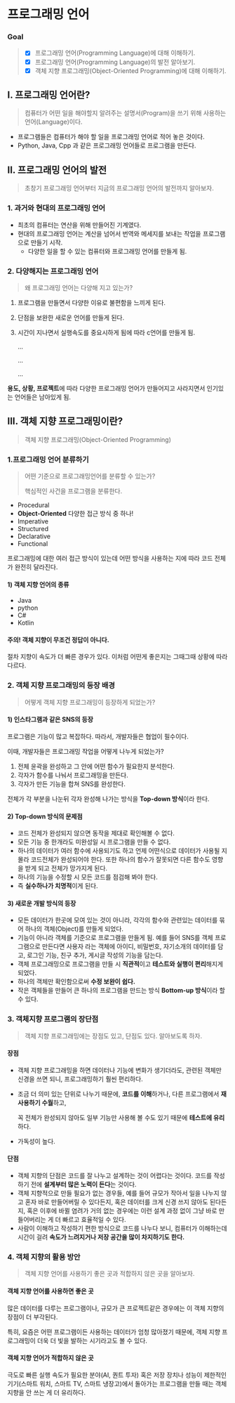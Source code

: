 # 프로그래밍 언어





### Goal

>- [x] 프로그래밍 언어(Programming Language)에 대해 이해하기.
>- [x] 프로그래밍 언어(Programming Language)의 발전 알아보기.
>- [x] 객체 지향 프로그래밍(Object-Oriented Programming)에 대해 이해하기.





## I. 프로그래밍 언어란?

> 컴퓨터가 어떤 일을 해야할지 알려주는 설명서(Program)을 쓰기 위해 사용하는 언어(Language)이다.



- 프로그램들은 컴퓨터가 해야 할 일을 프로그래밍 언어로 적어 놓은 것이다.
- Python, Java, Cpp 과 같은 프로그래밍 언어들로 프로그램을 만든다.





## II. 프로그래밍 언어의 발전

> 초창기 프로그래밍 언어부터 지금의 프로그래밍 언어의 발전까지 알아보자.



### 1. 과거와 현대의 프로그래밍 언어



- 최초의 컴퓨터는 연산을 위해 만들어진 기계였다.
- 현대의 프로그래밍 언어는 계산을 넘어서 번역와 메세지를 보내는 작업을 프로그램으로 만들기 시작.
  - 다양한 일을 할 수 있는 컴퓨터와 프로그래밍 언어를 만들게 됨.



### 2. 다양해지는 프로그래밍 언어

> 왜 프로그래밍 언어는 다양해 지고 있는가?



1. 프로그램을 만들면서 다양한 이유로 불편함을 느끼게 된다.

2. 단점을 보완한 새로운 언어를 만들게 된다.

3. 시간이 지나면서 실행속도를 중요시하게 됨에 따라 c언어를 만들게 됨.

   ...

   ...

   ...

**용도, 상황, 프로젝트**에 따라 다양한 프로그래밍 언어가 만들어지고 사라지면서 인기있는 언어들은 남아있게 됨.





## III. 객체 지향 프로그래밍이란?

> 객체 지향 프로그래밍(Object-Oriented Programming)



### 1.프로그래밍 언어 분류하기

> 어떤 기준으로 프로그래밍언어를 분류할 수 있는가?
>
> 핵심적인 사건을 프로그램을 분류한다.



- Procedural
- **Object-Oriented** 다양한 접근 방식 중 하나! 
- Imperative
- Structured
- Declarative
- Functional

프로그래밍에 대한 여러 접근 방식이 있는데 어떤 방식을 사용하는 지에 따라 코드 전체가 완전히 달라진다.



#### 1) 객체 지향 언어의 종류

- Java
- python
- C#
- Kotlin



#### 주의! 객체 지향이 무조건 정답이 아니다.

절차 지향이 속도가 더 빠른 경우가 있다. 이처럼 어떤게 좋은지는 그때그때 상황에 따라 다르다.



### 2. 객체 지향 프로그래밍의 등장 배경

> 어떻게 객체 지향 프로그래밍이 등장하게 되었는가?



#### 1) 인스타그램과 같은 SNS의 등장

프로그램은 기능이 많고 복잡하다. 따라서, 개발자들은 협업이 필수이다.

이때, 개발자들은 프로그래밍 작업을 어떻게 나누게 되었는가?

   

1. 전체 윤곽을 완성하고 그 안에 어떤 함수가 필요한지 분석한다.
2. 각자가 함수를 나눠서 프로그래밍을 만든다.
3. 각자가 만든 기능을 합쳐 SNS를 완성한다.



전체가 각 부분을 나눈뒤 각자 완성해 나가는 방식을 **Top-down 방식**이라 한다.



#### 2) Top-down 방식의 문제점

 

- 코드 전체가 완성되지 않으면 동작을 제대로 확인해볼 수 없다.
- 모든 기능 중 한개라도 미완성일 시 프로그램을 만들 수 없다.
- 하나의 데이터가 여러 함수에 사용되기도 하고 언제 어떤식으로 데이터가 사용될 지 몰라 코드전체가 완성되어야 한다. 또한 하나의 함수가 잘못되면 다른 함수도 영향을 받게 되고 전체가 망가지게 된다.
- 하나의 기능을 수정할 시 모든 코드를 점검해 봐야 한다.
- 즉 **실수하나가 치명적**이게 된다.



#### 3) 새로운 개발 방식의 등장



- 모든 데이터가 한곳에 모여 있는 것이 아니라,  각각의 함수와 관련있는 데이터를 묶어 하나의 객체(Object)를 만들게 되었다.
- 기능이 아니라 객체를 기준으로 프로그램을 만들게 됨. 예를 들어 SNS를 객체 프로그램으로 만든다면 사용자 라는 객체에 아이디, 비밀번호, 자기소개의 데이터를 담고, 로그인 기능, 친구 추가, 게시글 작성의 기능을 담는다.
- 객체 프로그래밍으로 프로그램을 만들 시 **직관적**이고 **테스트와 실행이 편리**해지게 되었다.
- 하나의 객체만 확인함으로써 **수정 보완이 쉽다.**
- 작은 객체들을 만들어 큰 하나의 프로그램을 만드는 방식 **Bottom-up 방식**이라 할 수 있다.



### 3. 객체지향 프로그램의 장단점

> 객체 지향 프로그래밍에는 장점도 있고, 단점도 있다. 알아보도록 하자.



#### 장점

- 객체 지향 프로그래밍을 하면 데이터나 기능에 변화가 생기더라도, 관련된 객체만 신경을 쓰면 되니,
  프로그래밍하기 훨씬 편리하다.

- 조금 더 의미 있는 단위로 나누기 때문에, **코드를 이해**하거나, 다른 프로그램에서 **재사용하기 수월**하고,

  꼭 전체가 완성되지 않아도 일부 기능만 사용해 볼 수도 있기 때문에 **테스트에 유리**하다.

- 가독성이 높다.



#### 단점

- 객체 지향의 단점은 코드를 잘 나누고 설계하는 것이 어렵다는 것이다. 코드를 작성하기 전에 **설계부터 많은 노력이 든다**는 것이다.
- 객체 지향적으로 만들 필요가 없는 경우들, 예를 들어 규모가 작아서 일을 나누지 않고 혼자 바로 만들어버릴 수 있다든지, 혹은 데이터를 크게 신경 쓰지 않아도 된다든지, 혹은 이후에 바뀔 염려가 거의 없는 경우에는 이런 설계 과정 없이 그냥 바로 만들어버리는 게 더 빠르고 효율적일 수 있다.
- 사람이 이해하고 작성하기 편한 방식으로 코드를 나누다 보니,  컴퓨터가 이해하는데 시간이 걸려 **속도가 느려지거나 저장 공간을 많이 차지하기도 한다.**



### 4. 객체 지향의 활용 방안

> 객체 지향 언어를 사용하기 좋은 곳과 적합하지 않은 곳을 알아보자.



#### 객체 지향 언어를 사용하면 좋은 곳

많은 데이터를 다루는 프로그램이나, 규모가 큰 프로젝트같은 경우에는 이 객체 지향의 장점이 더 부각된다.

특히, 요즘은 어떤 프로그램이든 사용하는 데이터가 엄청 많아졌기 때문에, 객체 지향 프로그래밍이 더욱 더 빛을 발하는 시기라고도 볼 수 있다.



#### 객체 지향 언어가 적합하지 않은 곳

극도로 빠른 실행 속도가 필요한 분야(AI, 퀀트 투자) 혹은 저장 장치나 성능이 제한적인 기기(스마트 워치, 스마트 TV, 스마트 냉장고)에서 돌아가는 프로그램을 만들 때는 객체 지향을 안 쓰는 게 더 유리하다.





